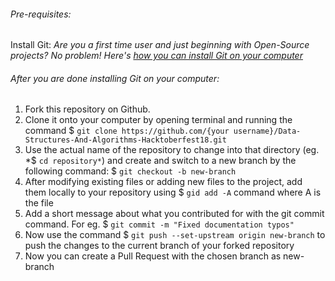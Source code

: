 ###### Pre-requisites:
Install Git: 
*Are you a first time user and just beginning with Open-Source projects? No problem! Here's [how you can install Git on your computer](https://www.digitalocean.com/community/tutorials/how-to-contribute-to-open-source-getting-started-with-git)*

###### After you are done installing Git on your computer:

1. Fork this repository on Github.
2. Clone it onto your computer by opening terminal and running the command $ `git clone https://github.com/{your username}/Data-Structures-And-Algorithms-Hacktoberfest18.git`
3. Use the actual name of the repository to change into that directory (eg. *$ `cd repository*`) and create and switch to a new branch by the following command: $ `git checkout -b new-branch`
4. After modifying existing files or adding new files to the project, add them locally to your repository using $ `gid add -A` command where A is the file
5. Add a short message about what you contributed for with the git commit command. For eg. $ `git commit -m "Fixed documentation typos"`
6. Now use the command $ `git push --set-upstream origin new-branch` to push the changes to the current branch of your forked repository
7. Now you can create a Pull Request with the chosen branch as new-branch

